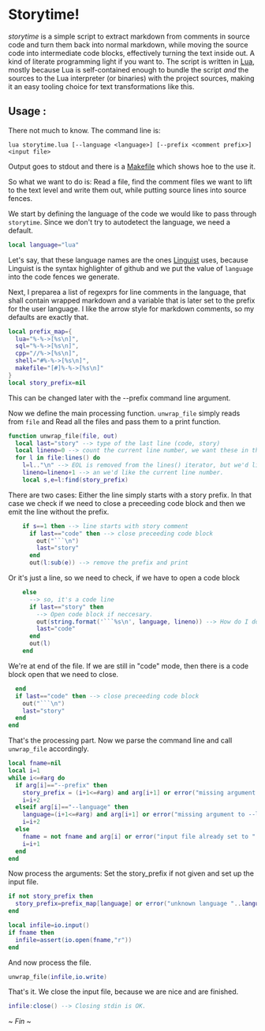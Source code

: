  # Storytime!

 _storytime_ is a simple script to extract markdown from comments in source code and turn them back into normal markdown, 
 while moving the source code into intermediate code blocks, effectively turning the text inside out. A kind of literate programming light if you want to.
 The script is written in [Lua](https://www.lua.org/), mostly because Lua is self-contained enough to bundle the script _and_ the sources to the Lua interpreter (or binaries)
 with the project sources, making it an easy tooling choice for text transformations like this. 
 ## Usage :
 There not much to know. The command line is:

 `lua storytime.lua [--language <language>] [--prefix <comment prefix>] <input file>`

 Output goes to stdout and there is a [Makefile](Makefile.md) which shows hoe to the use it.  
 
 So what we want to do is: Read a file, find the comment files we want to lift to the text level and write them out, while putting source lines into source fences.

 We start by  defining the language of the code we would like to pass through `storytime`. Since we don't try to autodetect the language, we need a default.
```lua
local language="lua"
```
 Let's say, that these language names are the ones [Linguist](https://github.com/github/linguist/blob/master/lib/linguist/languages.yml) uses, because Linguist is the syntax highlighter of github and we put the value of `language` into the code fences we generate. 

 Next, I preparea a list of regexprs for line comments in the language, that shall contain wrapped markdown and a variable that is later set to the prefix for the user language. I like the arrow style for markdown comments, so my defaults are exactly that.
```lua
local prefix_map={
  lua="%-%->[%s\n]",
  sql="%-%->[%s\n]",
  cpp="//%->[%s\n]",
  shell="#%-%->[%s\n]",
  makefile="[#]%-%->[%s\n]"
} 
local story_prefix=nil
```
 This can be changed later with the --prefix command line argument.
 
 Now we define the main processing function. `unwrap_file` simply reads from `file` and 
 Read all the files and pass them to a print function. 
```lua
function unwrap_file(file, out)
  local last="story" --> type of the last line (code, story)
  local lineno=0 --> count the current line number, we want these in the code fences.
  for l in file:lines() do  
    l=l.."\n" --> EOL is removed from the lines() iterator, but we'd like to have it. 
    lineno=lineno+1 --> an we'd like the current line number.    
    local s,e=l:find(story_prefix)
```
 There are two cases: Either the line simply starts with a story prefix.
 In that case we check if we need to close a preceeding code block and 
 then we emit the line without the prefix.
```lua
    if s==1 then --> line starts with story comment
      if last=="code" then --> close preceeding code block
        out("```\n")
        last="story"
      end
      out(l:sub(e)) --> remove the prefix and print
```
 Or it's just a line, so we need to check, if we have to open a code block
```lua
    else
      --> so, it's a code line 
      if last=="story" then 
        --> Open code block if neccesary.
        out(string.format('```%s\n', language, lineno)) --> How do I do linenumbers? 
        last="code"
      end
      out(l)
    end
```
 We're at end of the file. If we are still in "code" mode, then there is a code 
 block open that we need to close.
```lua
  end
  if last=="code" then --> close preceeding code block
    out("```\n")
    last="story"
  end
end 
```

 That's the processing part. Now we parse the command line and call `unwrap_file` accordingly.
 
```lua
local fname=nil
local i=1
while i<=#arg do 
  if arg[i]=="--prefix" then
    story_prefix = (i+1<=#arg) and arg[i+1] or error("missing argument to --prefix")
    i=i+2
  elseif arg[i]=="--language" then 
    language=(i+1<=#arg) and arg[i+1] or error("missing argument to --language")
    i=i+2
  else 
    fname = not fname and arg[i] or error("input file already set to "..fname)
    i=i+1
  end
end
```
 Now process the arguments: Set the story_prefix if not given and set up the input file.
```lua
if not story_prefix then 
  story_prefix=prefix_map[language] or error("unknown language "..language..". Please set a --prefix")
end

local infile=io.input()
if fname then
  infile=assert(io.open(fname,"r"))
end
```
 And now process the file.
```lua
unwrap_file(infile,io.write)
```
 That's it. We close the input file, because we are nice and are finished.
```lua
infile:close() --> Closing stdin is OK.
```
 ~ _Fin_ ~ 
